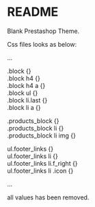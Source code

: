 README
======

Blank Prestashop Theme.

Css files looks as below:

...

.block {}  
.block h4 {}  
.block h4 a {}  
.block ul {}  
.block li.last {}  
.block li a {}  
  
.products_block {}  
.products_block li {}  
.products_block li img {}  
  
ul.footer_links {}  
ul.footer_links li {}  
ul.footer_links li.f_right {}  
ul.footer_links li .icon {}  

...

all values has been removed.
